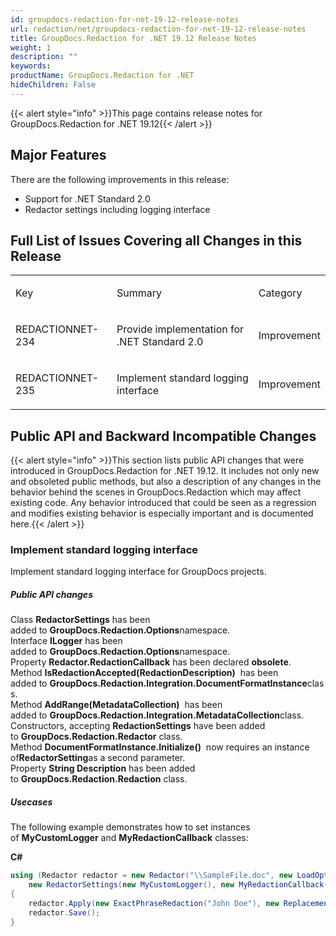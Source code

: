 ```yaml
---
id: groupdocs-redaction-for-net-19-12-release-notes
url: redaction/net/groupdocs-redaction-for-net-19-12-release-notes
title: GroupDocs.Redaction for .NET 19.12 Release Notes
weight: 1
description: ""
keywords: 
productName: GroupDocs.Redaction for .NET
hideChildren: False
---
```

{{< alert style="info" >}}This page contains release notes for GroupDocs.Redaction for .NET 19.12{{< /alert >}}

## Major Features

There are the following improvements in this release:

*   Support for .NET Standard 2.0 
*   Redactor settings including logging interface

## Full List of Issues Covering all Changes in this Release

<table class="confluenceTable"><tbody><tr><td class="confluenceTd"><p>Key</p></td><td class="confluenceTd"><p>Summary</p></td><td class="confluenceTd"><p>Category</p></td></tr><tr><td colspan="1" class="confluenceTd"><p>REDACTIONNET-234</p></td><td colspan="1" class="confluenceTd">Provide implementation for .NET Standard 2.0</td><td colspan="1" class="confluenceTd">Improvement</td></tr><tr><td class="confluenceTd"><p>REDACTIONNET-235</p></td><td class="confluenceTd"><p>Implement standard logging interface</p></td><td class="confluenceTd"><p>Improvement</p></td></tr></tbody></table>

## Public API and Backward Incompatible Changes

{{< alert style="info" >}}This section lists public API changes that were introduced in GroupDocs.Redaction for .NET 19.12. It includes not only new and obsoleted public methods, but also a description of any changes in the behavior behind the scenes in GroupDocs.Redaction which may affect existing code. Any behavior introduced that could be seen as a regression and modifies existing behavior is especially important and is documented here.{{< /alert >}}

### Implement standard logging interface

Implement standard logging interface for GroupDocs projects.

##### Public API changes   

Class **RedactorSettings** has been added to **GroupDocs.Redaction.Options**namespace.  
Interface **ILogger** has been added to **GroupDocs.Redaction.Options**namespace.  
Property **Redactor.RedactionCallback** has been declared **obsolete**.  
Method **IsRedactionAccepted(RedactionDescription)**  has been added to **GroupDocs.Redaction.Integration.DocumentFormatInstance**class.  
Method **AddRange(MetadataCollection)**  has been added to **GroupDocs.Redaction.Integration.MetadataCollection**class.  
Constructors, accepting **RedactionSettings** have been added to **GroupDocs.Redaction.Redactor** class.  
Method **DocumentFormatInstance.Initialize()**  now requires an instance of**RedactorSetting**as a second parameter.  
Property **String Description** has been added to **GroupDocs.Redaction.Redaction** class.  
  

##### Usecases

The following example demonstrates how to set instances of **MyCustomLogger** and **MyRedactionCallback** classes:

**C#**

```csharp
using (Redactor redactor = new Redactor("\\SampleFile.doc", new LoadOptions(), 
	new RedactorSettings(new MyCustomLogger(), new MyRedactionCallback())))
{
    redactor.Apply(new ExactPhraseRedaction("John Doe"), new ReplacementOptions(Color.Red));
    redactor.Save();
}
```
